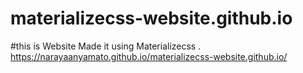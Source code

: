 # materializecss-website.github.io

#this is Website Made it using Materializecss .
 https://narayaanyamato.github.io/materializecss-website.github.io/
